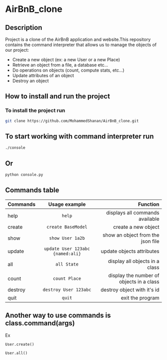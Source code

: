 # AirBnB_clone

## Description

Project is a clone of the AirBnB application and website.This repository contains the command interpreter that allows us to manage the objects of our project:

- Create a new object (ex: a new User or a new Place)
- Retrieve an object from a file, a database etc…
- Do operations on objects (count, compute stats, etc…)
- Update attributes of an object
- Destroy an object

## How to install and run the project

### To install the project run

```bash
git clone https://github.com/MohammedShanan/AirBnB_clone.git
```

## To start working with command interpreter run

```bash
./console
```

## Or

```bash
python console.py
```

## Commands table

| Commands |          Usage example           |                                  Function |
| -------- | :------------------------------: | ---------------------------------------: |
| help     |              `help`              |          displays all commands available |
| create   |        `create BaseModel`        |                      create a new object |
| show     |         `show User 1a2b`         |        show an object from the json file |
| update   | `update User 123abc {named:ali}` |                update objects attributes |
| all      |           `all State`            |           display all objects in a class |
| count    |          `count Place`           | display the number of objects in a class |
| destroy  |      `destroy User 123abc`       |              destroy object with it's id |
| quit     |              `quit`              |                         exit the program |

## Another way to use commands is class.command(args)

Ex

```text
User.create()
```

```text
User.all()
```
